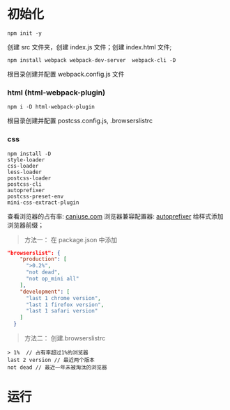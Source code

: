# 初始化

```
npm init -y
```

创建 src 文件夹，创建 index.js 文件；创建 index.html 文件;

```
npm install webpack webpack-dev-server  webpack-cli -D
```

根目录创建并配置 webpack.config.js 文件

### html (html-webpack-plugin)

```
npm i -D html-webpack-plugin
```

根目录创建并配置 postcss.config.js, .browserslistrc

### css

```
npm install -D
style-loader
css-loader
less-loader
postcss-loader
postcss-cli
autoprefixer
postcss-preset-env
mini-css-extract-plugin
```

查看浏览器的占有率: [caniuse.com](https://caniuse.com/usage-table)
浏览器兼容配置器: [autoprefixer](URL_ADDRESS) 给样式添加浏览器前缀；

> 方法一：
> 在 package.json 中添加

```json
"browserslist": {
    "production": [
      ">0.2%",
      "not dead",
      "not op_mini all"
    ],
    "development": [
      "last 1 chrome version",
      "last 1 firefox version",
      "last 1 safari version"
    ]
  }
```

> 方法二：
> 创建.browserslistrc

```
> 1%  // 占有率超过1%的浏览器
last 2 version // 最近两个版本
not dead // 最近一年未被淘汰的浏览器
```

# 运行
